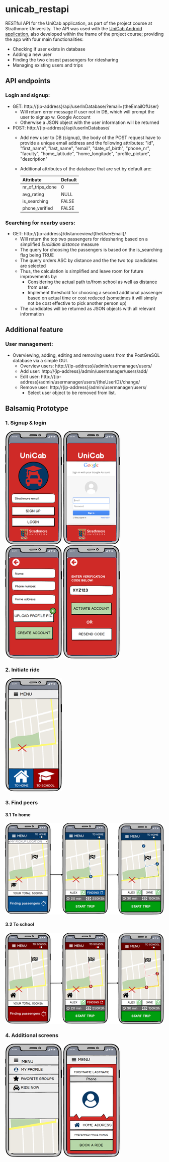 # unicab_restapi
RESTful API for the UniCab application, as part of the project course at Strathmore University. The API was used with the <a href="https://github.com/unicabAccount/UnicabAndroid">UniCab Android application</a>, also developed within the frame of the project course; providing the app with four main functionalities:
  - Checking if user exists in database
  - Adding a new user
  - Finding the two closest passengers for ridesharing
  - Managing existing users and trips

## API endpoints
### Login and signup:
  - GET: http://{ip-address}/api/userInDatabase/?email={theEmailOfUser}
    - Will return error message if user not in DB, which will prompt the user to signup w. Google Account
    - Otherwise a JSON object with the user information will be returned
  - POST: http://{ip-address}/api/userInDatabase/
    - Add new user to DB (signup), the body of the POST request have to provide a unique email address and the following attributes:
        "id", "first_name", "last_name", "email", "date_of_birth", "phone_nr", "faculty", "home_latitude", "home_longitude", "profile_picture", "description"
    - Additional attributes of the database that are set by default are:
      
      Attribute         | Default
      ------------------|---------
      nr_of_trips_done  | 0
      avg_rating        | NULL
      is_searching      | FALSE
      phone_verified    | FALSE

### Searching for nearby users:
  - GET: http://{ip-address}/distanceview/{theUserEmail}/
    - Will return the top two passengers for ridesharing based on a simplified <i>Euclidian distance</i> measure
    - The query for choosing the passengers is based on the is_searching flag being TRUE
    - The query orders ASC by distance and the the two top candidates are selected
    - Thus, the calculation is simplified and leave room for future improvements by:
      - Considering the actual path to/from school as well as distance from user.
      - Implement threshold for choosing a second additional passenger based on actual time or cost reduced (sometimes it will simply not be cost effective to pick another person up)
    - The candidates will be returned as JSON objects with all relevant information
    
    


## Additional feature
### User management: 
  - Overviewing, adding, editing and removing users from the PostGreSQL database via a simple GUI.
    - Overview users: http://{ip-address}/admin/usermanager/users/
    - Add user: http://{ip-address}/admin/usermanager/users/add/
    - Edit user: http://{ip-address}/admin/usermanager/users/{theUserID}/change/
    - Remove user: http://{ip-address}/admin/usermanager/users/
      - Select user object to be removed from list.

## Balsamiq Prototype
### 1. Signup & login
<div style={{display:'flex'}}>
  <img src="doc/1_first_view.png" data-canonical-src="doc/1_first_view.png" width="180"/>
  <img src="doc/2_google_login.png" data-canonical-src="doc/2_google_login.png" width="180"/>
  <img src="doc/3_additional_info.png" data-canonical-src="doc/3_additional_info.png" width="180"/>
  <img src="doc/4_mobile_verification.png" data-canonical-src="doc/4_mobile_verification.png" width="180"/>
</div>

### 2. Initiate ride
<div style={{display:'flex'}}>
  <img src="doc/5_initiate_ride.png" data-canonical-src="doc/5_initiate_ride.png" width="180"/>
</div>

### 3. Find peers

#### 3.1 To home
<img src="doc/6_1_to_home.png" data-canonical-src="doc/6_1_to_home.png" width="600"/>

#### 3.2 To school
<img src="doc/6_2_to_school.png" data-canonical-src="doc/6_2_to_school.png" width="600"/>

### 4. Additional screens
<div> 
  <img src="doc/7_menu_dropdown.png" data-canonical-src="doc/7_menu_dropdown.png" width="180"/>
  <img src="doc/8_my_profile.png" data-canonical-src="doc/8_my_profile.png" width="180"/>
</div>
